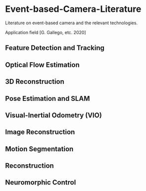 # Event-based-Camera-Literature
Literature on event-based camera and the relevant technologies. 


Application field [G. Gallego, etc. 2020]
## Feature Detection and Tracking

## Optical Flow Estimation

## 3D Reconstruction

## Pose Estimation and SLAM

## Visual-Inertial Odometry (VIO)

## Image Reconstruction

## Motion Segmentation

## Reconstruction

## Neuromorphic Control
